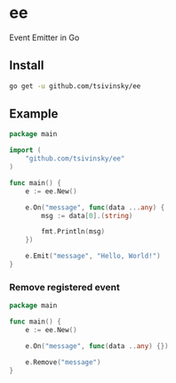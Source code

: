 # ee

Event Emitter in Go

## Install

```bash
go get -u github.com/tsivinsky/ee
```

## Example

```go
package main

import (
    "github.com/tsivinsky/ee"
)

func main() {
    e := ee.New()

	e.On("message", func(data ...any) {
		msg := data[0].(string)

        fmt.Println(msg)
	})

    e.Emit("message", "Hello, World!")
}
```

### Remove registered event

```go
package main

func main() {
    e := ee.New()

    e.On("message", func(data ..any) {})

    e.Remove("message")
}
```

